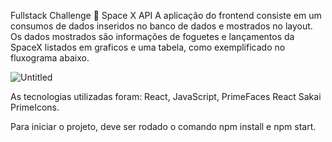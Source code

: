 Fullstack Challenge 🏅 Space X API
A aplicação do frontend consiste em um consumos de dados inseridos no banco de dados e mostrados no layout. Os dados mostrados são informações de foguetes e lançamentos da SpaceX listados em graficos e uma tabela, como exemplificado no fluxograma abaixo.

![Untitled](https://github.com/MotaGuilherme/spacex-front/assets/67146263/35aa7eee-cfb2-40e3-9c63-a80dfc8d9e9f)

As tecnologias utilizadas foram: React, JavaScript, PrimeFaces React Sakai PrimeIcons.

Para iniciar o projeto, deve ser rodado o comando npm install e npm start.
